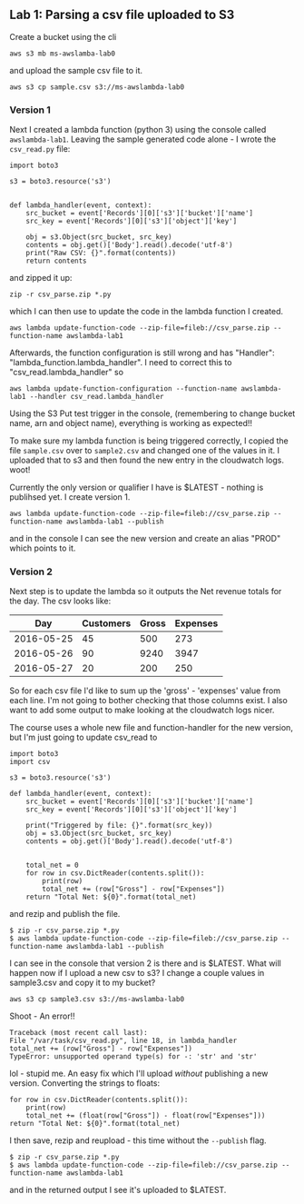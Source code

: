 ## Lab 1: Parsing a csv file uploaded to S3

Create a bucket using the cli
```
aws s3 mb ms-awslamba-lab0
```
and upload the sample csv file to it.
```
aws s3 cp sample.csv s3://ms-awslambda-lab0
```

### Version 1
Next I created a lambda function (python 3) using the console called `awslambda-lab1`.
Leaving the sample generated code alone - I wrote the `csv_read.py` file:
```
import boto3

s3 = boto3.resource('s3')


def lambda_handler(event, context):
    src_bucket = event['Records'][0]['s3']['bucket']['name']
    src_key = event['Records'][0]['s3']['object']['key']

    obj = s3.Object(src_bucket, src_key)
    contents = obj.get()['Body'].read().decode('utf-8')
    print("Raw CSV: {}".format(contents))
    return contents
```
 and zipped it up:
```
zip -r csv_parse.zip *.py
```
which I can then use to update the code in the lambda function I created.
```
aws lambda update-function-code --zip-file=fileb://csv_parse.zip --function-name awslambda-lab1
```
Afterwards, the function configuration is still wrong and has "Handler": "lambda_function.lambda_handler". I need to correct this to "csv_read.lambda_handler" so
```
aws lambda update-function-configuration --function-name awslambda-lab1 --handler csv_read.lambda_handler
```


Using the S3 Put test trigger in the console, (remembering to change bucket name, arn and object name), everything is working as expected!!

To make sure my lambda function is being triggered correctly, I copied the file `sample.csv` over to `sample2.csv` and changed one of the values in it. I uploaded that to s3 and then found the new entry in the cloudwatch logs. woot!



Currently the only version or qualifier I have is $LATEST - nothing is publihsed yet. I create version 1.
```
aws lambda update-function-code --zip-file=fileb://csv_parse.zip --function-name awslambda-lab1 --publish
```
and in the console I can see the new version and create an alias "PROD" which points to it.

### Version 2
Next step is to update the lambda so it outputs the Net revenue totals for the day. The csv looks like:  

|Day       |Customers|Gross|Expenses|
|----------|---------|-----|--------|
|2016-05-25|       45|  500|     273|
|2016-05-26|       90| 9240|    3947|
|2016-05-27|       20|  200|     250|

So for each csv file I'd like to sum up the 'gross' - 'expenses' value from each line. I'm not going to bother checking that those columns exist. I also want to add some output to make looking at the cloudwatch logs nicer.

The course uses a whole new file and function-handler for the new version, but I'm just going to update csv_read to

```
import boto3
import csv

s3 = boto3.resource('s3')

def lambda_handler(event, context):
    src_bucket = event['Records'][0]['s3']['bucket']['name']
    src_key = event['Records'][0]['s3']['object']['key']

    print("Triggered by file: {}".format(src_key))
    obj = s3.Object(src_bucket, src_key)
    contents = obj.get()['Body'].read().decode('utf-8')


    total_net = 0
    for row in csv.DictReader(contents.split()):
        print(row)
        total_net += (row["Gross"] - row["Expenses"])
    return "Total Net: ${0}".format(total_net)
```
and rezip and publish the file.
```
$ zip -r csv_parse.zip *.py
$ aws lambda update-function-code --zip-file=fileb://csv_parse.zip --function-name awslambda-lab1 --publish
```

I can see in the console that version 2 is there and is $LATEST. What will happen now if I upload a new csv to s3? I change a couple values in sample3.csv and copy it to my bucket?
```
aws s3 cp sample3.csv s3://ms-awslamba-lab0
```
Shoot - An error!!
```
Traceback (most recent call last):
File "/var/task/csv_read.py", line 18, in lambda_handler
total_net += (row["Gross"] - row["Expenses"])
TypeError: unsupported operand type(s) for -: 'str' and 'str'
```
lol - stupid me. An easy fix which I'll upload *without* publishing a new version. Converting the strings to floats:
```
for row in csv.DictReader(contents.split()):
    print(row)
    total_net += (float(row["Gross"]) - float(row["Expenses"]))
return "Total Net: ${0}".format(total_net)
```
I then save, rezip and reupload - this time without the `--publish` flag.
```
$ zip -r csv_parse.zip *.py
$ aws lambda update-function-code --zip-file=fileb://csv_parse.zip --function-name awslambda-lab1
```
and in the returned output I see it's uploaded to $LATEST.
